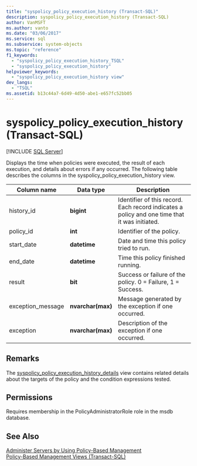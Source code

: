 ```yaml
---
title: "syspolicy_policy_execution_history (Transact-SQL)"
description: syspolicy_policy_execution_history (Transact-SQL)
author: VanMSFT
ms.author: vanto
ms.date: "03/06/2017"
ms.service: sql
ms.subservice: system-objects
ms.topic: "reference"
f1_keywords:
  - "syspolicy_policy_execution_history_TSQL"
  - "syspolicy_policy_execution_history"
helpviewer_keywords:
  - "syspolicy_policy_execution_history view"
dev_langs:
  - "TSQL"
ms.assetid: b13c44a7-6d49-4d50-abe1-e657fc52bb05
---
```

# syspolicy_policy_execution_history (Transact-SQL)
[!INCLUDE [SQL Server](../../includes/applies-to-version/sqlserver.md)]

  Displays the time when policies were executed, the result of each execution, and details about errors if any occurred. The following table describes the columns in the syspolicy_policy_execution_history view.  
  
|Column name|Data type|Description|  
|-----------------|---------------|-----------------|  
|history_id|**bigint**|Identifier of this record. Each record indicates a policy and one time that it was initiated.|  
|policy_id|**int**|Identifier of the policy.|  
|start_date|**datetime**|Date and time this policy tried to run.|  
|end_date|**datetime**|Time this policy finished running.|  
|result|**bit**|Success or failure of the policy. 0 = Failure, 1 = Success.|  
|exception_message|**nvarchar(max)**|Message generated by the exception if one occurred.|  
|exception|**nvarchar(max)**|Description of the exception if one occurred.|  
  
## Remarks  
 The [syspolicy_policy_execution_history_details](../../relational-databases/system-catalog-views/syspolicy-policy-execution-history-details-transact-sql.md) view contains related details about the targets of the policy and the condition expressions tested.  
  
## Permissions  
 Requires membership in the PolicyAdministratorRole role in the msdb database.  
  
## See Also  
 [Administer Servers by Using Policy-Based Management](../../relational-databases/policy-based-management/administer-servers-by-using-policy-based-management.md)   
 [Policy-Based Management Views &#40;Transact-SQL&#41;](../../relational-databases/system-catalog-views/policy-based-management-views-transact-sql.md)  
  
  
